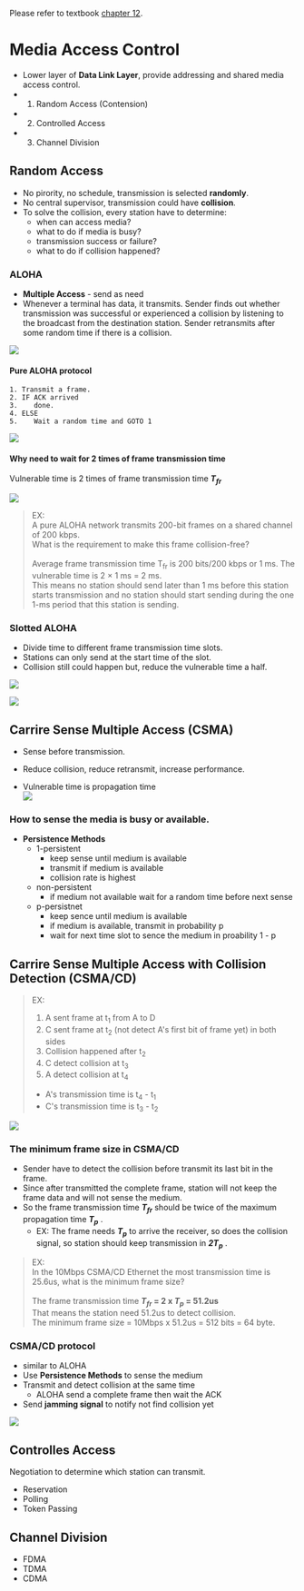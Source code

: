 Please refer to textbook [chapter 12](https://github.com/cnchenpu/data-comm/blob/master/ppt/Ch12-Forouzan.ppt). <br>

# Media Access Control
- Lower layer of __Data Link Layer__, provide addressing and shared media access control.
- 1. Random Access (Contension)
- 2. Controlled Access
- 3. Channel Division

## Random Access
- No pirority, no schedule, transmission is selected __randomly__.
- No central supervisor, transmission could have __collision__.
- To solve the collision, every station have to determine:
  - when can access media?
  - what to do if media is busy?
  - transmission success or failure?
  - what to do if collision happened?
  
### ALOHA
- __Multiple Access__ - send as need
- Whenever a terminal has data, it transmits. Sender finds out whether transmission was successful or experienced a collision by listening to the broadcast from the destination station. Sender retransmits after some random time if there is a collision.

![](fig/ALOHA.png)

#### Pure ALOHA protocol
```
1. Transmit a frame.
2. IF ACK arrived
3.    done.
4. ELSE
5.    Wait a random time and GOTO 1
```

![](fig/ALOHA-protocol.png)

#### Why need to wait for 2 times of frame transmission time
Vulnerable time is 2 times of frame transmission time ___T<sub>fr</sub>___ <br>

![](fig/ALOHA-Tfr.png)

> EX: <br>
> A pure ALOHA network transmits 200-bit frames on a shared channel of 200 kbps. <br>
> What is the requirement to make this frame collision-free? <br>
> <br>
> Average frame transmission time T<sub>fr</sub> is 200 bits/200 kbps or 1 ms. The vulnerable time is  2 × 1 ms = 2 ms. <br>
> This means no station should send later than 1 ms before this station starts transmission and no station should start sending during the one 1-ms period that this station is sending.

### Slotted ALOHA
- Divide time to different frame transmission time slots.
- Stations can only send at the start time of the slot.
- Collision still could happen but, reduce the vulnerable time a half.

![](fig/ALOHA-slot.png) 

![](fig/ALOHA-slot-Tfr.png)

## Carrire Sense Multiple Access (CSMA)
- Sense before transmission.
- Reduce collision, reduce retransmit, increase performance.

- Vulnerable time is propagation time <br>
![](fig/CSMA-Tp.png)

### How to sense the media is busy or available.
- __Persistence Methods__
  - 1-persistent 
    - keep sense until medium is available 
    - transmit if medium is available
    - collision rate is highest
  - non-persistent
    - if medium not available wait for a random time before next sense
  - p-persistnet
    - keep sence until medium is available
    - if medium is available, transmit in probability p
    - wait for next time slot to sence the medium in proability 1 - p
    
## Carrire Sense Multiple Access with Collision Detection (CSMA/CD)

> EX:
> 1. A sent frame at t<sub>1</sub> from A to D
> 2. C sent frame at t<sub>2</sub> (not detect A's first bit of frame yet) in both sides
> 3. Collision happened after t<sub>2</sub>
> 4. C detect collision at t<sub>3</sub>
> 5. A detect collision at t<sub>4</sub>
> 
> - A's transmission time is t<sub>4</sub> - t<sub>1</sub>
> - C's transmission time is t<sub>3</sub> - t<sub>2</sub>

![](fig/CSMA-CD-ex.png)

### The minimum frame size in CSMA/CD
- Sender have to detect the collision before transmit its last bit in the frame.
- Since after transmitted the complete frame, station will not keep the frame data and will not sense the medium.
- So the frame transmission time ___T<sub>fr</sub>___ should be twice of the maximum propagation time ___T<sub>p</sub>___ .
  - EX: The frame needs ___T<sub>p</sub>___ to arrive the receiver, so does the collision signal, so station should keep transmission in ___2T<sub>p</sub>___ .

> EX: <br>
> In the 10Mbps CSMA/CD Ethernet the most transmission time is 25.6us, what is the minimum frame size? <br>
> <br>
> The frame transmission time ___T<sub>fr</sub>_ = 2 x _T<sub>p</sub>_ = 51.2us__ <br>
> That means the station need 51.2us to detect collision. <br>
> The minimum frame size = 10Mbps x 51.2us = 512 bits = 64 byte.

### CSMA/CD protocol
- similar to ALOHA
- Use __Persistence Methods__ to sense the medium
- Transmit and detect collision at the same time
  - ALOHA send a complete frame then wait the ACK
- Send __jamming signal__ to notify not find collision yet

![](fig/CSMA-CD.png)

## Controlles Access
Negotiation to determine which station can transmit.
- Reservation
- Polling
- Token Passing

## Channel Division
- FDMA
- TDMA
- CDMA
